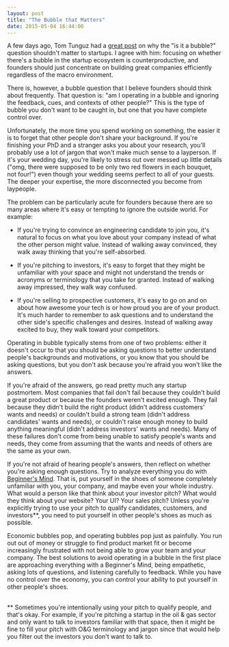 ```yaml
---
layout: post
title: "The Bubble that Matters"
date: 2015-05-04 16:44:00
---
```


A few days ago, Tom Tunguz had a <a href="http://tomtunguz.com/so-what-if-its-a-bubble/" target="_blank">great post</a> on why the "is it a bubble?" question shouldn't matter to startups. I agree with him: focusing on whether there's a bubble in the startup ecosystem is counterproductive, and founders should just concentrate on building great companies efficiently regardless of the macro environment.

There is, however, a bubble question that I believe founders should think about frequently. That question is: "am I operating in a bubble and ignoring the feedback, cues, and contexts of other people?" This is the type of bubble you don't want to be caught in, but one that you have complete control over.

Unfortunately, the more time you spend working on something, the easier it is to forget that other people don't share your background. If you're finishing your PhD and a stranger asks you about your research, you'll probably use a lot of jargon that won't make much sense to a layperson. If it's your wedding day, you're likely to stress out over messed up little details ("omg, there were supposed to be only two red flowers in each bouquet, not four!") even though your wedding seems perfect to all of your guests. The deeper your expertise, the more disconnected you become from laypeople.

The problem can be particularly acute for founders because there are so many areas where it's easy or tempting to ignore the outside world. For example:

* If you're trying to convince an engineering candidate to join you, it's natural to focus on what you love about your company instead of what the other person might value. Instead of walking away convinced, they walk away thinking that you're self-absorbed.

* If you're pitching to investors, it's easy to forget that they might be unfamiliar with your space and might not understand the trends or acronyms or terminology that you take for granted. Instead of walking away impressed, they walk way confused.

* If you're selling to prospective customers, it's easy to go on and on about how awesome your tech is or how proud you are of your product. It's much harder to remember to ask questions and to understand the other side's specific challenges and desires. Instead of walking away excited to buy, they walk toward your competitors.

Operating in bubble typically stems from one of two problems: either it doesn't occur to that you should be asking questions to better understand people's backgrounds and motivations, or you know that you should be asking questions, but you don't ask because you're afraid you won't like the answers.

If you're afraid of the answers, go read pretty much any startup postmortem. Most companies that fail don't fail because they couldn't build a great product or because the founders weren't excited enough. They fail because they didn't build the right product (didn't address customers' wants and needs) or couldn't build a strong team (didn't address candidates' wants and needs), or couldn't raise enough money to build anything meaningful (didn't address investors' wants and needs). Many of these failures don't come from being unable to satisfy people's wants and needs, they come from assuming that the wants and needs of others are the same as your own.

If you're not afraid of hearing people's answers, then reflect on whether you're asking enough questions. Try to analyze everything you do with <a href="http://en.wikipedia.org/wiki/Shoshin" target="_blank">Beginner's Mind</a>. That is, put yourself in the shoes of someone completely unfamiliar with you, your company, and maybe even your whole industry. What would a person like that think about your investor pitch? What would they think about your website? Your UI? Your sales pitch? Unless you're explicitly trying to use your pitch to qualify candidates, customers, and investors**, you need to put yourself in other people's shoes as much as possible. 

Economic bubbles pop, and operating bubbles pop just as painfully. You run out out of money or struggle to find product market fit or become increasingly frustrated with not being able to grow your team and your company. The best solutions to avoid operating in a bubble in the first place are approaching everything with a Beginner's Mind, being empathetic, asking lots of questions, and listening carefully to feedback. While you have no control over the economy, you can control your ability to put yourself in other people's shoes.  

<br>
** Sometimes you're intentionally using your pitch to qualify people, and that's okay. For example, if you're pitching a startup in the oil & gas sector and only want to talk to investors familiar with that space, then it might be fine to fill your pitch with O&G terminology and jargon since that would help you filter out the investors you don't want to talk to.